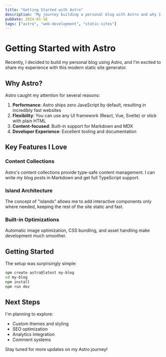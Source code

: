 ```yaml
---
title: "Getting Started with Astro"
description: "My journey building a personal blog with Astro and why I chose this modern static site generator."
pubDate: 2024-01-16
tags: ["astro", "web-development", "static-sites"]
---
```


# Getting Started with Astro

Recently, I decided to build my personal blog using Astro, and I'm excited to share my experience with this modern static site generator.

## Why Astro?

Astro caught my attention for several reasons:

1. **Performance**: Astro ships zero JavaScript by default, resulting in incredibly fast websites
2. **Flexibility**: You can use any UI framework (React, Vue, Svelte) or stick with plain HTML
3. **Content-focused**: Built-in support for Markdown and MDX
4. **Developer Experience**: Excellent tooling and documentation

## Key Features I Love

### Content Collections

Astro's content collections provide type-safe content management. I can write my blog posts in Markdown and get full TypeScript support.

### Island Architecture

The concept of "islands" allows me to add interactive components only where needed, keeping the rest of the site static and fast.

### Built-in Optimizations

Automatic image optimization, CSS bundling, and asset handling make development much smoother.

## Getting Started

The setup was surprisingly simple:

```bash
npm create astro@latest my-blog
cd my-blog
npm install
npm run dev
```

## Next Steps

I'm planning to explore:

- Custom themes and styling
- SEO optimization
- Analytics integration
- Comment systems

Stay tuned for more updates on my Astro journey!
